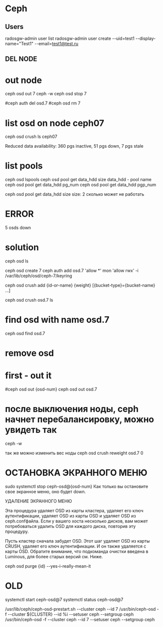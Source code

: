 # Ceph
## Users
radosgw-admin user list
radosgw-admin user create --uid=test1 --display-name="Test1" --email=test1@test.ru



## DEL NODE
# out node
ceph osd out 7
ceph -w
ceph osd stop 7

#ceph auth del osd.7
#ceph osd rm 7


# list osd on node ceph07
ceph osd crush ls ceph07


Reduced data availability: 360 pgs inactive, 51 pgs down, 7 pgs stale


#  list pools
ceph osd lspools
ceph osd pool get data_hdd size
data_hdd - pool name
ceph osd pool get data_hdd pg_num
ceph osd pool get data_hdd pgp_num








ceph osd pool get data_hdd size
size: 2
сколько может не работать





# ERROR
5 osds down
# solution
ceph osd ls


ceph osd create 7
ceph auth add osd.7 'allow *' mon 'allow rwx' -i /var/lib/ceph/osd/ceph-7/keyring


ceph osd crush add {id-or-name} {weight}  [{bucket-type}={bucket-name} ...]




ceph osd crush osd.7 ls

# find osd with name osd.7
ceph osd find osd.7


# remove osd

# first - out it
#ceph osd out {osd-num}
ceph osd out osd.7

# после выключения ноды, ceph начнет перебалансировку, можно увидеть так
ceph -w


так же можно изменить вес ноды
ceph osd crush reweight osd.7 0


#  ОСТАНОВКА ЭКРАННОГО МЕНЮ
sudo systemctl stop ceph-osd@{osd-num}
Как только вы остановите свое экранное меню, оно будет down.

УДАЛЕНИЕ ЭКРАННОГО МЕНЮ

Эта процедура удаляет OSD из карты кластера, удаляет его ключ аутентификации, удаляет OSD из карты OSD и удаляет OSD из ceph.confфайла. Если у вашего хоста несколько дисков, вам может потребоваться удалить OSD для каждого диска, повторив эту процедуру.

Пусть кластер сначала забудет OSD. Этот шаг удаляет OSD из карты CRUSH, удаляет его ключ аутентификации. И он также удаляется с карты OSD. Обратите внимание, что подкоманда очистки введена в Luminous, для более старых версий см. Ниже.

ceph osd purge {id} --yes-i-really-mean-it











# OLD
systemctl start ceph-osd@7
systemctl status ceph-osd@7




/usr/lib/ceph/ceph-osd-prestart.sh --cluster ceph --id 7
/usr/bin/ceph-osd -f --cluster ${CLUSTER} --id %i --setuser ceph --setgroup ceph
/usr/bin/ceph-osd -f --cluster ceph --id 7 --setuser ceph --setgroup ceph
